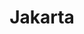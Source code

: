 ---
title: Jakarta
weight: 20
description: Everything you need to get started with Jakarta on Platform.sh. 
---